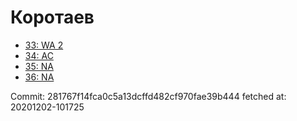 # Коротаев
- [33: WA 2](33.md)
- [34: AC](34.md)
- [35: NA](35.md)
- [36: NA](36.md)

Commit: 281767f14fca0c5a13dcffd482cf970fae39b444
 fetched at: 20201202-101725
